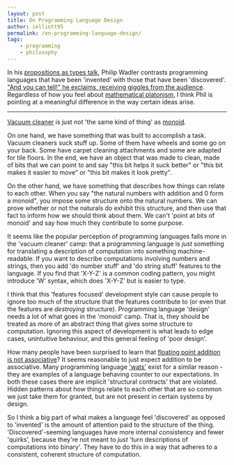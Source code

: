 ```yaml
---
layout: post
title: On Programming Language Design
author: ielliott95
permalink: /on-programming-language-design/
tags:
    - programming
    - philosophy
---
```


In his [propositions as types
talk](https://www.youtube.com/watch?v=IOiZatlZtGU), Philip Wadler contrasts
programming languages that have been 'invented' with those that have been
'discovered'. ["And you can tell!" he exclaims, receiving giggles from the
audience](https://www.youtube.com/watch?v=IOiZatlZtGU&t=28m12s). Regardless of
how you feel about [mathematical
platonism](https://en.wikipedia.org/wiki/Philosophy_of_mathematics#Platonism),
I think Phil is pointing at a meaningful difference in the way certain ideas
arise.

--- 

[Vacuum cleaner](https://en.wikipedia.org/wiki/Vacuum_cleaner) is just not 'the
same kind of thing' as [monoid](https://en.wikipedia.org/wiki/Monoid).

On one hand, we have something that was built to accomplish a task. Vacuum cleaners
suck stuff up. Some of them have wheels and some go on your back. Some have
carpet cleaning attachments and some are adapted for tile floors. In the end, we
have an object that was made to clean, made of bits that we can point to and say
"this bit helps it suck better" or "this bit makes it easier to move" or "this
bit makes it look pretty".

On the other hand, we have something that describes how things can relate to
each other. When you say "the natural numbers with addition and 0 form a
monoid", you impose some structure onto the natural numbers. We can prove
whether or not the naturals do exhibit this structure, and then use that fact to
inform how we should think about them. We can't 'point at bits of monoid' and
say how much they contribute to some purpose.

It seems like the popular perception of programming languages falls more in the
'vacuum cleaner' camp: that a programming language is *just* something for
translating a description of computation into something machine-readable. If you
want to describe computations involving numbers and strings, then you add 'do
number stuff' and 'do string stuff' features to the language. If you find that
'X-Y-Z' is a common coding pattern, you might introduce 'W' syntax, which does
'X-Y-Z' but is easier to type.

I think that this 'features focused' development style can cause people to
ignore too much of the structure that the features contribute to
(or even that the features are *destroying* structure).
Programming language 'design' needs a lot of what goes in the 'monoid' camp. That
is, they should be treated as more of an abstract thing that gives some
structure to computation. Ignoring this aspect of development is what leads to
edge cases, unintuitive behaviour, and this general feeling of 'poor design'.

How many people have been surprised to learn that [floating point addition is not
associative](http://www.walkingrandomly.com/?p=5380)? It seems reasonable to
just expect addition to be associative. Many programming language
['wats'](https://www.destroyallsoftware.com/talks/wat) exist for a similar
reason - they are examples of a language behaving counter to our expectations.
In both these cases there are implicit 'structural contracts' that are violated.
Hidden patterns about how things relate to each other that are so common we just take
them for granted, but are not present in certain systems by design.

So I think a big part of what makes a language feel 'discovered' as opposed to
'invented' is the amount of attention paid to the structure of the thing.
'Discovered'-seeming languages have more internal consistency and fewer
'quirks', because they're not meant to *just* 'turn descriptions of computations
into binary'. They have to do this in a way that adheres to a consistent,
coherent structure of computation.
